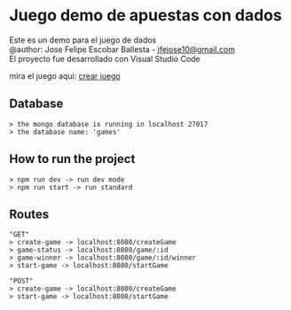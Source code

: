 
# Juego demo de apuestas con dados
Este es un demo para el juego de dados <br>
@author: Jose Felipe Escobar Ballesta - jfejose10@gmail.com <br>
El proyecto fue desarrollado con Visual Studio Code

mira el juego aqui: [crear juego](https://dice-game-api.herokuapp.com/createGame "juego de apuestas de dados virtual")

## Database
    > the mongo database is running in localhost 27017
    > the database name: 'games'
## How to run the project
    > npm run dev -> run dev mode
    > npm run start -> run standard

## Routes
    "GET"
    > create-game -> localhost:8080/createGame
    > game-status -> localhost:8080/game/:id
    > game-winner -> localhost:8080/game/:id/winner
    > start-game -> localhost:8080/startGame

    "POST"
    > create-game -> localhost:8080/createGame
    > start-game -> localhost:8080/startGame

